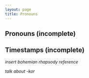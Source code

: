 ```yaml
---
layout: page
title: Pronouns
---
```


## Pronouns (incomplete)

## Timestamps (incomplete)

*insert bohemian rhapsody reference*

*talk about -kor*
